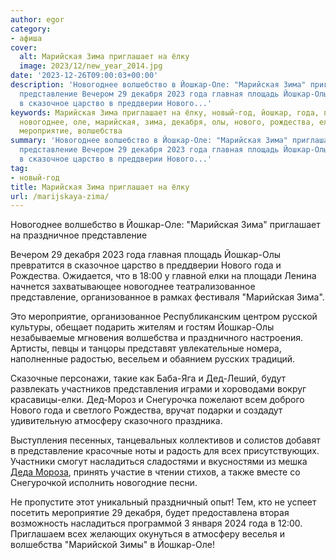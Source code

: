 ```yaml
---
author: egor
category:
- афиша
cover:
  alt: Марийская Зима приглашает на ёлку
  image: 2023/12/new_year_2014.jpg
date: '2023-12-26T09:00:03+00:00'
description: 'Новогоднее волшебство в Йошкар-Оле: "Марийская Зима" приглашает на праздничное
  представление Вечером 29 декабря 2023 года главная площадь Йошкар-Олы превратится
  в сказочное царство в преддверии Нового...'
keywords: Марийская Зима приглашает на ёлку, новый-год, йошкар, года, представление,
  новогоднее, оле, марийская, зима, декабря, олы, нового, рождества, елки, организованное,
  мероприятие, волшебства
summary: 'Новогоднее волшебство в Йошкар-Оле: "Марийская Зима" приглашает на праздничное
  представление Вечером 29 декабря 2023 года главная площадь Йошкар-Олы превратится
  в сказочное царство в преддверии Нового...'
tag:
- новый-год
title: Марийская Зима приглашает на ёлку
url: /marijskaya-zima/
---
```


Новогоднее волшебство в Йошкар-Оле: "Марийская Зима" приглашает на праздничное представление

Вечером 29 декабря 2023 года главная площадь Йошкар-Олы превратится в сказочное царство в преддверии Нового года и Рождества. Ожидается, что в 18:00 у главной елки на площади Ленина начнется захватывающее новогоднее театрализованное представление, организованное в рамках фестиваля "Марийская Зима".

Это мероприятие, организованное Республиканским центром русской культуры, обещает подарить жителям и гостям Йошкар-Олы незабываемые мгновения волшебства и праздничного настроения. Артисты, певцы и танцоры представят увлекательные номера, наполненные радостью, весельем и обаянием русских традиций.

Сказочные персонажи, такие как Баба-Яга и Дед-Леший, будут развлекать участников представления играми и хороводами вокруг красавицы-елки. Дед-Мороз и Снегурочка пожелают всем доброго Нового года и светлого Рождества, вручат подарки и создадут удивительную атмосферу сказочного праздника.

Выступления песенных, танцевальных коллективов и солистов добавят в представление красочные ноты и радость для всех присутствующих. Участники смогут насладиться сладостями и вкусностями из мешка [Деда Мороза](/marijskij-ded-moroz-jushto-kugyza/), принять участие в чтении стихов, а также вместе со Снегурочкой исполнить новогодние песни.

Не пропустите этот уникальный праздничный опыт! Тем, кто не успеет посетить мероприятие 29 декабря, будет предоставлена вторая возможность насладиться программой 3 января 2024 года в 12:00. Приглашаем всех желающих окунуться в атмосферу веселья и волшебства "Марийской Зимы" в Йошкар-Оле!